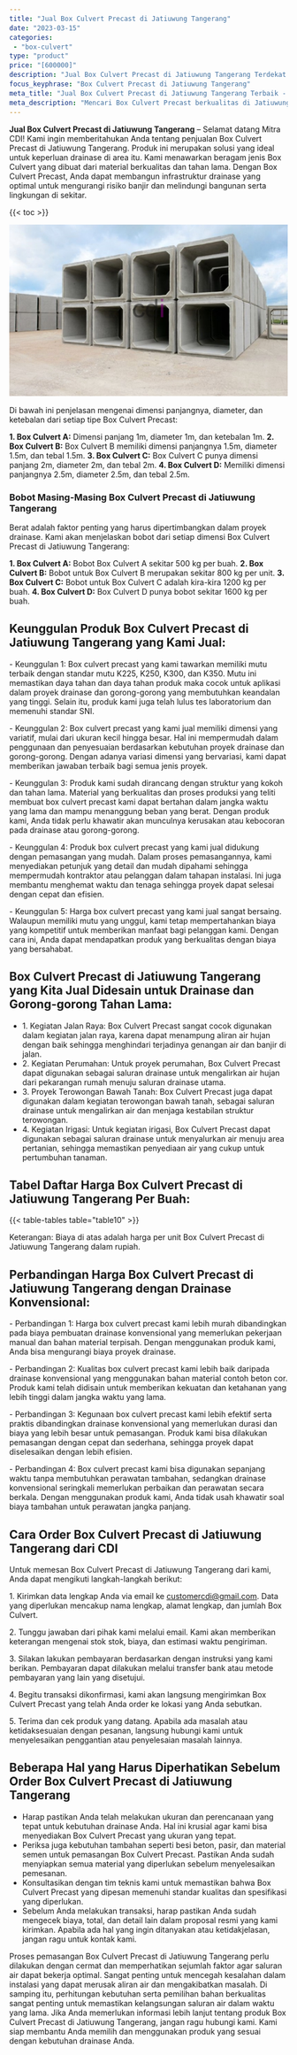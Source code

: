 ```yaml
---
title: "Jual Box Culvert Precast di Jatiuwung Tangerang"
date: "2023-03-15"
categories:
 - "box-culvert"
type: "product"
price: "[600000]"
description: "Jual Box Culvert Precast di Jatiuwung Tangerang Terdekat. Box Culvert Precast ini merupakan pilihan prima dalam proyek pembangunan sebagai bahan infrastruktur yang prima dan tahan lama. Konsultasikan kebutuhan Anda sekarang."
focus_keyphrase: "Box Culvert Precast di Jatiuwung Tangerang"
meta_title: "Jual Box Culvert Precast di Jatiuwung Tangerang Terbaik - CDI"
meta_description: "Mencari Box Culvert Precast berkualitas di Jatiuwung Tangerang? Layanan profesional kami siap membantu dengan kualitas premium. Segera hubungi kami."
---
```


**Jual Box Culvert Precast di Jatiuwung Tangerang** – Selamat datang Mitra CDI! Kami ingin memberitahukan Anda tentang penjualan Box Culvert Precast di Jatiuwung Tangerang. Produk ini merupakan solusi yang ideal untuk keperluan drainase di area itu. Kami menawarkan beragam jenis Box Culvert yang dibuat dari material berkualitas dan tahan lama. Dengan Box Culvert Precast, Anda dapat membangun infrastruktur drainase yang optimal untuk mengurangi risiko banjir dan melindungi bangunan serta lingkungan di sekitar.

{{< toc >}}

![Jual Box Culvert Precast di Jatiuwung Tangerang](/images/box-culvert/box-culvert-03.jpg)

Di bawah ini penjelasan mengenai dimensi panjangnya, diameter, dan ketebalan dari setiap tipe Box Culvert Precast:

**1\. Box Culvert A:** Dimensi panjang 1m, diameter 1m, dan ketebalan 1m.
**2\. Box Culvert B:** Box Culvert B memiliki dimensi panjangnya 1.5m, diameter 1.5m, dan tebal 1.5m.
**3\. Box Culvert C:** Box Culvert C punya dimensi panjang 2m, diameter 2m, dan tebal 2m.
**4\. Box Culvert D:** Memiliki dimensi panjangnya 2.5m, diameter 2.5m, dan tebal 2.5m.

### Bobot Masing-Masing Box Culvert Precast di Jatiuwung Tangerang

Berat adalah faktor penting yang harus dipertimbangkan dalam proyek drainase. Kami akan menjelaskan bobot dari setiap dimensi Box Culvert Precast di Jatiuwung Tangerang:

**1\. Box Culvert A:** Bobot Box Culvert A sekitar 500 kg per buah.
**2\. Box Culvert B:** Bobot untuk Box Culvert B merupakan sekitar 800 kg per unit.
**3\. Box Culvert C:** Bobot untuk Box Culvert C adalah kira-kira 1200 kg per buah.
**4\. Box Culvert D:** Box Culvert D punya bobot sekitar 1600 kg per buah.

## Keunggulan Produk Box Culvert Precast di Jatiuwung Tangerang yang Kami Jual:

\- Keunggulan 1: Box culvert precast yang kami tawarkan memiliki mutu terbaik dengan standar mutu K225, K250, K300, dan K350. Mutu ini memastikan daya tahan dan daya tahan produk maka cocok untuk aplikasi dalam proyek drainase dan gorong-gorong yang membutuhkan keandalan yang tinggi. Selain itu, produk kami juga telah lulus tes laboratorium dan memenuhi standar SNI.

\- Keunggulan 2: Box culvert precast yang kami jual memiliki dimensi yang variatif, mulai dari ukuran kecil hingga besar. Hal ini mempermudah dalam penggunaan dan penyesuaian berdasarkan kebutuhan proyek drainase dan gorong-gorong. Dengan adanya variasi dimensi yang bervariasi, kami dapat memberikan jawaban terbaik bagi semua jenis proyek.

\- Keunggulan 3: Produk kami sudah dirancang dengan struktur yang kokoh dan tahan lama. Material yang berkualitas dan proses produksi yang teliti membuat box culvert precast kami dapat bertahan dalam jangka waktu yang lama dan mampu menanggung beban yang berat. Dengan produk kami, Anda tidak perlu khawatir akan munculnya kerusakan atau kebocoran pada drainase atau gorong-gorong.

\- Keunggulan 4: Produk box culvert precast yang kami jual didukung dengan pemasangan yang mudah. Dalam proses pemasangannya, kami menyediakan petunjuk yang detail dan mudah dipahami sehingga mempermudah kontraktor atau pelanggan dalam tahapan instalasi. Ini juga membantu menghemat waktu dan tenaga sehingga proyek dapat selesai dengan cepat dan efisien.

\- Keunggulan 5: Harga box culvert precast yang kami jual sangat bersaing. Walaupun memiliki mutu yang unggul, kami tetap mempertahankan biaya yang kompetitif untuk memberikan manfaat bagi pelanggan kami. Dengan cara ini, Anda dapat mendapatkan produk yang berkualitas dengan biaya yang bersahabat.

## Box Culvert Precast di Jatiuwung Tangerang yang Kita Jual Didesain untuk Drainase dan Gorong-gorong Tahan Lama:

*   1\. Kegiatan Jalan Raya: Box Culvert Precast sangat cocok digunakan dalam kegiatan jalan raya, karena dapat menampung aliran air hujan dengan baik sehingga menghindari terjadinya genangan air dan banjir di jalan.
*   2\. Kegiatan Perumahan: Untuk proyek perumahan, Box Culvert Precast dapat digunakan sebagai saluran drainase untuk mengalirkan air hujan dari pekarangan rumah menuju saluran drainase utama.
*   3\. Proyek Terowongan Bawah Tanah: Box Culvert Precast juga dapat digunakan dalam kegiatan terowongan bawah tanah, sebagai saluran drainase untuk mengalirkan air dan menjaga kestabilan struktur terowongan.
*   4\. Kegiatan Irigasi: Untuk kegiatan irigasi, Box Culvert Precast dapat digunakan sebagai saluran drainase untuk menyalurkan air menuju area pertanian, sehingga memastikan penyediaan air yang cukup untuk pertumbuhan tanaman.

## Tabel Daftar Harga Box Culvert Precast di Jatiuwung Tangerang Per Buah:

{{< table-tables table="table10" >}}

Keterangan: Biaya di atas adalah harga per unit Box Culvert Precast di Jatiuwung Tangerang dalam rupiah.

## Perbandingan Harga Box Culvert Precast di Jatiuwung Tangerang dengan Drainase Konvensional:

\- Perbandingan 1: Harga box culvert precast kami lebih murah dibandingkan pada biaya pembuatan drainase konvensional yang memerlukan pekerjaan manual dan bahan material terpisah. Dengan menggunakan produk kami, Anda bisa mengurangi biaya proyek drainase.

\- Perbandingan 2: Kualitas box culvert precast kami lebih baik daripada drainase konvensional yang menggunakan bahan material contoh beton cor. Produk kami telah didisain untuk memberikan kekuatan dan ketahanan yang lebih tinggi dalam jangka waktu yang lama.

\- Perbandingan 3: Kegunaan box culvert precast kami lebih efektif serta praktis dibandingkan drainase konvensional yang memerlukan durasi dan biaya yang lebih besar untuk pemasangan. Produk kami bisa dilakukan pemasangan dengan cepat dan sederhana, sehingga proyek dapat diselesaikan dengan lebih efisien.

\- Perbandingan 4: Box culvert precast kami bisa digunakan sepanjang waktu tanpa membutuhkan perawatan tambahan, sedangkan drainase konvensional seringkali memerlukan perbaikan dan perawatan secara berkala. Dengan menggunakan produk kami, Anda tidak usah khawatir soal biaya tambahan untuk perawatan jangka panjang.

## Cara Order Box Culvert Precast di Jatiuwung Tangerang dari CDI

Untuk memesan Box Culvert Precast di Jatiuwung Tangerang dari kami, Anda dapat mengikuti langkah-langkah berikut:

1\.  Kirimkan data lengkap Anda via email ke customercdi@gmail.com. Data yang diperlukan mencakup nama lengkap, alamat lengkap, dan jumlah Box Culvert.

2\.  Tunggu jawaban dari pihak kami melalui email. Kami akan memberikan keterangan mengenai stok stok, biaya, dan estimasi waktu pengiriman.

3\.  Silakan lakukan pembayaran berdasarkan dengan instruksi yang kami berikan. Pembayaran dapat dilakukan melalui transfer bank atau metode pembayaran yang lain yang disetujui.

4\.  Begitu transaksi dikonfirmasi, kami akan langsung mengirimkan Box Culvert Precast yang telah Anda order ke lokasi yang Anda sebutkan.

5\.  Terima dan cek produk yang datang. Apabila ada masalah atau ketidaksesuaian dengan pesanan, langsung hubungi kami untuk menyelesaikan penggantian atau penyelesaian masalah lainnya.

## Beberapa Hal yang Harus Diperhatikan Sebelum Order Box Culvert Precast di Jatiuwung Tangerang

*   Harap pastikan Anda telah melakukan ukuran dan perencanaan yang tepat untuk kebutuhan drainase Anda. Hal ini krusial agar kami bisa menyediakan Box Culvert Precast yang ukuran yang tepat.
*   Periksa juga kebutuhan tambahan seperti besi beton, pasir, dan material semen untuk pemasangan Box Culvert Precast. Pastikan Anda sudah menyiapkan semua material yang diperlukan sebelum menyelesaikan pemesanan.
*   Konsultasikan dengan tim teknis kami untuk memastikan bahwa Box Culvert Precast yang dipesan memenuhi standar kualitas dan spesifikasi yang diperlukan.
*   Sebelum Anda melakukan transaksi, harap pastikan Anda sudah mengecek biaya, total, dan detail lain dalam proposal resmi yang kami kirimkan. Apabila ada hal yang ingin ditanyakan atau ketidakjelasan, jangan ragu untuk kontak kami.

Proses pemasangan Box Culvert Precast di Jatiuwung Tangerang perlu dilakukan dengan cermat dan memperhatikan sejumlah faktor agar saluran air dapat bekerja optimal. Sangat penting untuk mencegah kesalahan dalam instalasi yang dapat merusak aliran air dan mengakibatkan masalah. Di samping itu, perhitungan kebutuhan serta pemilihan bahan berkualitas sangat penting untuk memastikan kelangsungan saluran air dalam waktu yang lama. Jika Anda memerlukan informasi lebih lanjut tentang produk Box Culvert Precast di Jatiuwung Tangerang, jangan ragu hubungi kami. Kami siap membantu Anda memilih dan menggunakan produk yang sesuai dengan kebutuhan drainase Anda.